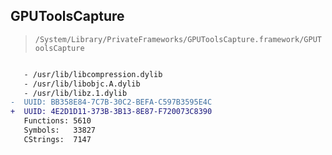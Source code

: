 ## GPUToolsCapture

> `/System/Library/PrivateFrameworks/GPUToolsCapture.framework/GPUToolsCapture`

```diff

   - /usr/lib/libcompression.dylib
   - /usr/lib/libobjc.A.dylib
   - /usr/lib/libz.1.dylib
-  UUID: BB358E84-7C7B-30C2-BEFA-C597B3595E4C
+  UUID: 4E2D1D11-373B-3B13-8E87-F720073C8390
   Functions: 5610
   Symbols:   33827
   CStrings:  7147

```
